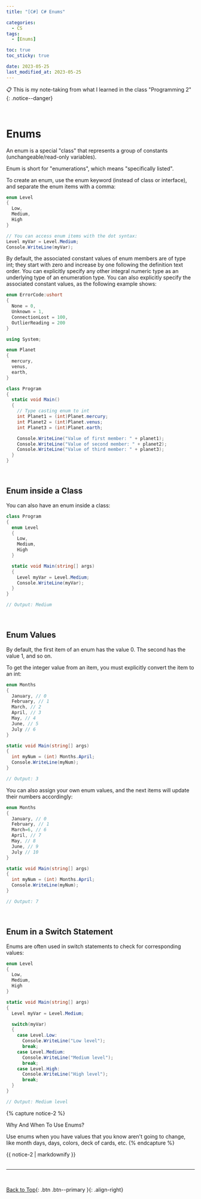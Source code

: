 ```yaml
---
title: "[C#] C# Enums"

categories:
  - CS
tags:
  - [Enums]

toc: true
toc_sticky: true

date: 2023-05-25
last_modified_at: 2023-05-25
---
```


<!-- {% capture notice-2 %}

📋 This is my note-taking from what I learned in the c# tutorials!

- Reference tutorials link: <https://www.w3schools.com/cs/index.php>
  {% endcapture %}

<div class="notice--danger">{{ notice-2 | markdownify }}</div> -->

📋 This is my note-taking from what I learned in the class "Programming 2"
{: .notice--danger}

<br>

# Enums

An enum is a special "class" that represents a group of constants (unchangeable/read-only variables).

Enum is short for "enumerations", which means "specifically listed".

To create an enum, use the enum keyword (instead of class or interface), and separate the enum items with a comma:

```csharp
enum Level
{
  Low,
  Medium,
  High
}

// You can access enum items with the dot syntax:
Level myVar = Level.Medium;
Console.WriteLine(myVar);
```

By default, the associated constant values of enum members are of type int; they start with zero and increase by one following the definition text order. You can explicitly specify any other integral numeric type as an underlying type of an enumeration type. You can also explicitly specify the associated constant values, as the following example shows:

```csharp
enum ErrorCode:ushort
{
  None = 0,
  Unknown = 1,
  ConnectionLost = 100,
  OutlierReading = 200
}
```

```csharp
using System;

enum Planet
{
  mercury,
  venus,
  earth,
}

class Program
{
  static void Main()
  {
    // Type casting enum to int
    int Planet1 = (int)Planet.mercury;
    int Planet2 = (int)Planet.venus;
    int Planet3 = (int)Planet.earth;

    Console.WriteLine("Value of first member: " + planet1);
    Console.WriteLine("Value of second member: " + planet2);
    Console.WriteLine("Value of third member: " + planet3);
  }
}
```

<br>

## Enum inside a Class

You can also have an enum inside a class:

```csharp
class Program
{
  enum Level
  {
    Low,
    Medium,
    High
  }

  static void Main(string[] args)
  {
    Level myVar = Level.Medium;
    Console.WriteLine(myVar);
  }
}

// Output: Medium
```

<br>

## Enum Values

By default, the first item of an enum has the value 0. The second has the value 1, and so on.

To get the integer value from an item, you must explicitly convert the item to an int:

```csharp
enum Months
{
  January, // 0
  February, // 1
  March, // 2
  April, // 3
  May, // 4
  June, // 5
  July // 6
}

static void Main(string[] args)
{
  int myNum = (int) Months.April;
  Console.WriteLine(myNum);
}

// Output: 3
```

You can also assign your own enum values, and the next items will update their numbers accordingly:

```csharp
enum Months
{
  January, // 0
  February, // 1
  March=6, // 6
  April, // 7
  May, // 8
  June, // 9
  July // 10
}

static void Main(string[] args)
{
  int myNum = (int) Months.April;
  Console.WriteLine(myNum);
}

// Output: 7
```

<br>

## Enum in a Switch Statement

Enums are often used in switch statements to check for corresponding values:

```csharp
enum Level
{
  Low,
  Medium,
  High
}

static void Main(string[] args)
{
  Level myVar = Level.Medium;

  switch(myVar)
  {
    case Level.Low:
      Console.WriteLine("Low level");
      break;
    case Level.Medium:
      Console.WriteLine("Medium level");
      break;
    case Level.High:
      Console.WriteLine("High level");
      break;
  }
}

// Output: Medium level
```

{% capture notice-2 %}

Why And When To Use Enums?

Use enums when you have values that you know aren't going to change, like month days, days, colors, deck of cards, etc.
{% endcapture %}

<div class="notice--danger">{{ notice-2 | markdownify }}</div>

<br>

---

<br>

[Back to Top](#){: .btn .btn--primary }{: .align-right}
